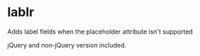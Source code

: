 lablr
=======

Adds label fields when the placeholder attribute isn't supported

jQuery and non-jQuery version included.